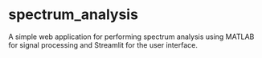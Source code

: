 # spectrum_analysis
A simple web application for performing spectrum analysis using MATLAB for signal processing and Streamlit for the user interface.

